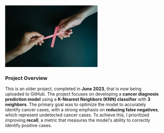 ![ALT](Image\pexels-photo-5072316.webp)

### Project Overview

This is an older project, completed in **June 2023**, that is now being uploaded to GitHub. The project focuses on developing a **cancer diagnosis prediction model** using a **K-Nearest Neighbors (KNN) classifier** with **3 neighbors**. The primary goal was to optimize the model to accurately identify cancer cases, with a strong emphasis on **reducing false negatives**, which represent undetected cancer cases. To achieve this, I prioritized improving **recall**, a metric that measures the model's ability to correctly identify positive cases.  

